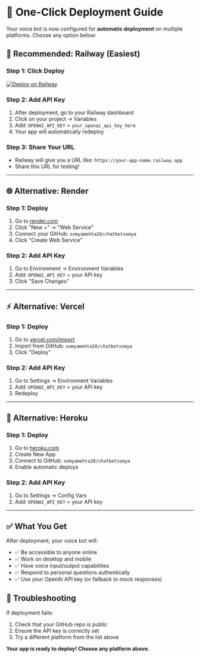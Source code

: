 # 🚀 One-Click Deployment Guide

Your voice bot is now configured for **automatic deployment** on multiple platforms. Choose any option below:

## 🎯 **Recommended: Railway (Easiest)**

### Step 1: Click Deploy
[![Deploy on Railway](https://railway.app/button.svg)](https://railway.app/template/new?template=https://github.com/somyamehta20/chatbotsomya)

### Step 2: Add API Key
1. After deployment, go to your Railway dashboard
2. Click on your project → Variables
3. Add: `OPENAI_API_KEY` = `your_openai_api_key_here`
4. Your app will automatically redeploy

### Step 3: Share Your URL
- Railway will give you a URL like: `https://your-app-name.railway.app`
- Share this URL for testing!

---

## 🌐 **Alternative: Render**

### Step 1: Deploy
1. Go to [render.com](https://render.com)
2. Click "New +" → "Web Service"
3. Connect your GitHub: `somyamehta20/chatbotsomya`
4. Click "Create Web Service"

### Step 2: Add API Key
1. Go to Environment → Environment Variables
2. Add: `OPENAI_API_KEY` = your API key
3. Click "Save Changes"

---

## ⚡ **Alternative: Vercel**

### Step 1: Deploy
1. Go to [vercel.com/import](https://vercel.com/import)
2. Import from GitHub: `somyamehta20/chatbotsomya`
3. Click "Deploy"

### Step 2: Add API Key
1. Go to Settings → Environment Variables
2. Add: `OPENAI_API_KEY` = your API key
3. Redeploy

---

## 🎪 **Alternative: Heroku**

### Step 1: Deploy
1. Go to [heroku.com](https://heroku.com)
2. Create New App
3. Connect to GitHub: `somyamehta20/chatbotsomya`
4. Enable automatic deploys

### Step 2: Add API Key
1. Go to Settings → Config Vars
2. Add: `OPENAI_API_KEY` = your API key

---

## ✅ **What You Get**

After deployment, your voice bot will:
- ✅ Be accessible to anyone online
- ✅ Work on desktop and mobile
- ✅ Have voice input/output capabilities
- ✅ Respond to personal questions authentically
- ✅ Use your OpenAI API key (or fallback to mock responses)

## 🔧 **Troubleshooting**

If deployment fails:
1. Check that your GitHub repo is public
2. Ensure the API key is correctly set
3. Try a different platform from the list above

**Your app is ready to deploy! Choose any platform above.** 